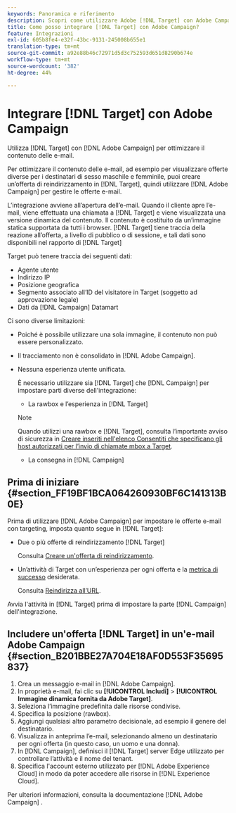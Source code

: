 ```yaml
---
keywords: Panoramica e riferimento
description: Scopri come utilizzare Adobe [!DNL Target] con Adobe Campaign per ottimizzare il contenuto delle e-mail.
title: Come posso integrare [!DNL Target] con Adobe Campaign?
feature: Integrazioni
exl-id: 605b8fe4-e32f-43bc-9131-245008b655e1
translation-type: tm+mt
source-git-commit: a92e88b46c72971d5d3c752593d651d8290b674e
workflow-type: tm+mt
source-wordcount: '382'
ht-degree: 44%

---
```


# Integrare [!DNL Target] con Adobe Campaign

Utilizza [!DNL Target] con [!DNL Adobe Campaign] per ottimizzare il contenuto delle e-mail.

Per ottimizzare il contenuto delle e-mail, ad esempio per visualizzare offerte diverse per i destinatari di sesso maschile e femminile, puoi creare un’offerta di reindirizzamento in [!DNL Target], quindi utilizzare [!DNL Adobe Campaign] per gestire le offerte e-mail.

L’integrazione avviene all’apertura dell’e-mail. Quando il cliente apre l’e-mail, viene effettuata una chiamata a [!DNL Target] e viene visualizzata una versione dinamica del contenuto. Il contenuto è costituito da un’immagine statica supportata da tutti i browser. [!DNL Target] tiene traccia della reazione all’offerta, a livello di pubblico o di sessione, e tali dati sono disponibili nel rapporto di [!DNL Target]

Target può tenere traccia dei seguenti dati:

* Agente utente
* Indirizzo IP
* Posizione geografica
* Segmento associato all’ID del visitatore in Target (soggetto ad approvazione legale)
* Dati da [!DNL Campaign] Datamart

Ci sono diverse limitazioni:

* Poiché è possibile utilizzare una sola immagine, il contenuto non può essere personalizzato.
* Il tracciamento non è consolidato in [!DNL Adobe Campaign].
* Nessuna esperienza utente unificata.

   È necessario utilizzare sia [!DNL Target] che [!DNL Campaign] per impostare parti diverse dell&#39;integrazione:

   * La rawbox e l’esperienza in [!DNL Target]
   >[!NOTE]
   >
   >Quando utilizzi una rawbox e [!DNL Target], consulta l’importante avviso di sicurezza in [Creare inseriti nell&#39;elenco Consentiti che specificano gli host autorizzati per l’invio di chiamate mbox a Target](/help/administrating-target/hosts.md#allowlist).

   * La consegna in [!DNL Campaign]



## Prima di iniziare {#section_FF19BF1BCA064260930BF6C141313B0E}

Prima di utilizzare [!DNL Adobe Campaign] per impostare le offerte e-mail con targeting, imposta quanto segue in [!DNL Target]:

* Due o più offerte di reindirizzamento [!DNL Target]

   Consulta [Creare un&#39;offerta di reindirizzamento](/help/c-experiences/c-manage-content/offer-redirect.md).
* Un’attività di Target con un’esperienza per ogni offerta e la [metrica di successo](/help/c-activities/r-success-metrics/success-metrics.md) desiderata.

   Consulta [Reindirizza all’URL](/help/c-experiences/c-visual-experience-composer/redirect-offer.md).

Avvia l&#39;attività in [!DNL Target] prima di impostare la parte [!DNL Campaign] dell&#39;integrazione.

## Includere un&#39;offerta [!DNL Target] in un&#39;e-mail Adobe Campaign {#section_B201BBE27A704E18AF0D553F35695837}

1. Crea un messaggio e-mail in [!DNL Adobe Campaign].
1. In proprietà e-mail, fai clic su **[!UICONTROL Includi]** > **[!UICONTROL Immagine dinamica fornita da Adobe Target]**.
1. Seleziona l’immagine predefinita dalle risorse condivise.
1. Specifica la posizione (rawbox).
1. Aggiungi qualsiasi altro parametro decisionale, ad esempio il genere del destinatario.
1. Visualizza in anteprima l’e-mail, selezionando almeno un destinatario per ogni offerta (in questo caso, un uomo e una donna).
1. In [!DNL Campaign], definisci il [!DNL Target] server Edge utilizzato per controllare l’attività e il nome del tenant.
1. Specifica l&#39;account esterno utilizzato per [!DNL Adobe Experience Cloud] in modo da poter accedere alle risorse in [!DNL Experience Cloud].

Per ulteriori informazioni, consulta la documentazione [!DNL Adobe Campaign] .
